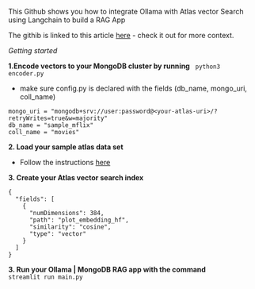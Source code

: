 This Github shows you how to integrate Ollama with Atlas vector Search using Langchain to build a RAG App

The githib is linked to this article [here](https://medium.com/@eugenetan_91090/what-is-ollama-dfdaa40cfbca) - check it out for more context.

*Getting started*

__1.Encode vectors to your MongoDB cluster by running__
``` python3 encoder.py```
- make sure config.py is declared with the fields (db_name, mongo_uri, coll_name)
```
mongo_uri = "mongodb+srv://user:password@<your-atlas-uri>/?retryWrites=true&w=majority"
db_name = "sample_mflix"
coll_name = "movies"
```

__2. Load your sample atlas data set__
- Follow the instructions [here](https://www.mongodb.com/developer/products/atlas/atlas-sample-datasets/)
   
__3. Create your Atlas vector search index__
```
{
  "fields": [
    {
      "numDimensions": 384,
      "path": "plot_embedding_hf",
      "similarity": "cosine",
      "type": "vector"
    }
  ]
}
```

__3. Run your Ollama | MongoDB RAG app with the command__
<br/>
```streamlit run main.py```
